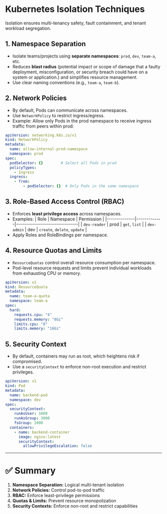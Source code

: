# Kubernetes Isolation Techniques

Isolation ensures multi-tenancy safety, fault containment, and tenant workload segregation.

## 1. Namespace Separation
- Isolate teams/projects using **separate namespaces**: `prod`, `dev`, `team-a`, etc.
- Reduces **blast radius** (potential impact or scope of damage that a faulty deployment, misconfiguration, or security breach could have on a system or application.) and simplifies resource management.
- Use clear naming conventions (e.g., `team-a`, `team-b`). 

## 2. Network Policies
- By default, Pods can communicate across namespaces.
- Use `NetworkPolicy` to restrict ingress/egress.
- Example: Allow only Pods in the prod namespace to receive ingress traffic from peers within prod:

```yml
apiVersion: networking.k8s.io/v1
kind: NetworkPolicy
metadata:
  name: allow-internal-prod-namespace
  namespace: prod
spec:
  podSelector: {}        # Select all Pods in prod
  policyTypes:
    - Ingress
  ingress:
    - from:
        - podSelector: {}  # Only Pods in the same namespace
```

## 3. Role-Based Access Control (RBAC)
- Enforces **least privilege access** across namespaces.
- Examples:
| Role         | Namespace   | Permission                    |
|--------------|-------------|-------------------------------|
| `dev-reader` | prod        | `get`, `list`                 |
| `dev-admin`  | dev         | `create`, `delete`, `update`  |
- Apply Roles and RoleBindings per namespace.

## 4. Resource Quotas and Limits
- `ResourceQuotas` control overall resource consumption per namespace. 
- Pod-level resource requests and limits prevent individual workloads from exhausting CPU or memory.

```yml
apiVersion: v1
kind: ResourceQuota
metadata:
  name: team-a-quota
  namespace: team-a
spec:
  hard:
    requests.cpu: "4"
    requests.memory: "8Gi"
    limits.cpu: "8"
    limits.memory: "16Gi"
```

## 5. Security Context
- By default, containers may run as root, which heightens risk if compromised. 
- Use a `securityContext` to enforce non-root execution and restrict privileges.

```yml
apiVersion: v1
kind: Pod
metadata:
  name: backend-pod
  namespace: dev
spec:
  securityContext:
    runAsUser: 1000
    runAsGroup: 3000
    fsGroup: 2000
  containers:
    - name: backend-container
      image: nginx:latest
      securityContext:
        allowPrivilegeEscalation: false
```

---

# ✅ Summary
1. **Namespace Separation:** Logical multi-tenant isolation
2. **Network Policies:** Control pod-to-pod traffic
3. **RBAC:** Enforce least-privilege permissions
4. **Quotas & Limits:**	Prevent resource monopolization
5. **Security Contexts:** Enforce non-root and restrict capabilities
